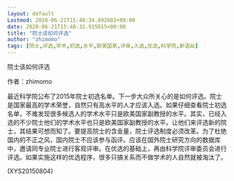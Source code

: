 ```yaml
---
layout: default
Lastmod: 2020-06-21T15:48:34.892602+00:00
date: 2020-06-21T15:48:32.915015+00:00
title: "院士该如何评选"
author: "zhimomo"
tags: [院士,评选,学术,初选,水平,欧美国家,评审,入选,优选,科学院,新语丝]
---
```


院士该如何评选

作者：zhimomo

最近科学院公布了2015年院士初选名单。下一步大众所关心的是如何评选。院士是国家最高的学术荣誉，自然只有高水平的人才应该入选。如果仔细查看院士初选名单，不难发现很多候选人的学术水平只是欧美国家副教授的水平。其实，已经入选的不少院士他们的学术水平也只是欧美国家副教授的水平。让他们来评选新的院士，其结果可想而知了。要提高院士的含金量，院士评选制度必须改革。为了杜绝国内的不正之风，国内院士不应该参与函评。应该在国外院士研究方向的数据库中，邀请同专业院士进行客观评审。在优选的基础上，再由科学院评审委员会进行评选。如果实施这样的优选程序，很多只搞关系而不做学术的人自然就被淘汰了。

(XYS20150804)

